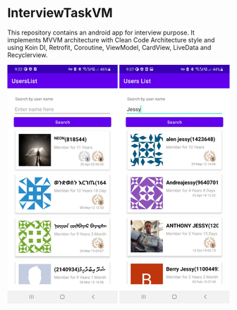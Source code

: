 # InterviewTaskVM

This repository contains an android app for interview purpose. It implements MVVM architecture with Clean Code Architecture style and using Koin DI, Retrofit, Coroutine, ViewModel, CardView, LiveData and Recyclerview.
<p align="center">
  <img src="https://github.com/KesavanPanneerselvam/InterviewTaskCandySpace/blob/master/Screen1.jpeg" width="250"/>
  <img src="https://github.com/KesavanPanneerselvam/InterviewTaskCandySpace/blob/master/Screen2.jpeg" width="250"/>
</p>
<br>
<br>
